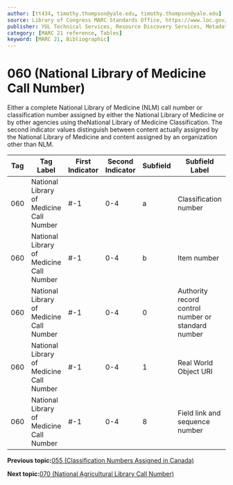 ```yaml
---
author: [tt434, timothy.thompson@yale.edu, timothy.thompson@yale.edu]
source: Library of Congress MARC Standards Office, https://www.loc.gov/marc/bibliographic/bd060.html
publisher: YUL Technical Services, Resource Discovery Services, Metadata Services Unit
category: [MARC 21 reference, Tables]
keyword: [MARC 21, Bibliographic]
---
```


# 060 \(National Library of Medicine Call Number\)

Either a complete National Library of Medicine \(NLM\) call number or classification number assigned by either the National Library of Medicine or by other agencies using theNational Library of Medicine Classification. The second indicator values distinguish between content actually assigned by the National Library of Medicine and content assigned by an organization other than NLM.

|Tag|Tag Label|First Indicator|Second Indicator|Subfield|Subfield Label|Repeatable|
|---|---------|---------------|----------------|--------|--------------|----------|
|060|National Library of Medicine Call Number|\#-1|0-4|a|Classification number|T|
|060|National Library of Medicine Call Number|\#-1|0-4|b|Item number|F|
|060|National Library of Medicine Call Number|\#-1|0-4|0|Authority record control number or standard number|T|
|060|National Library of Medicine Call Number|\#-1|0-4|1|Real World Object URI|T|
|060|National Library of Medicine Call Number|\#-1|0-4|8|Field link and sequence number|T|

**Previous topic:**[055 \(Classification Numbers Assigned in Canada\)](../tables/055_bib_table.md)

**Next topic:**[070 \(National Agricultural Library Call Number\)](../tables/070_bib_table.md)


